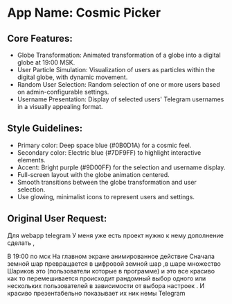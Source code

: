 # **App Name**: Cosmic Picker

## Core Features:

- Globe Transformation: Animated transformation of a globe into a digital globe at 19:00 MSK.
- User Particle Simulation: Visualization of users as particles within the digital globe, with dynamic movement.
- Random User Selection: Random selection of one or more users based on admin-configurable settings.
- Username Presentation: Display of selected users' Telegram usernames in a visually appealing format.

## Style Guidelines:

- Primary color: Deep space blue (#0B0D1A) for a cosmic feel.
- Secondary color: Electric blue (#7DF9FF) to highlight interactive elements.
- Accent: Bright purple (#9D00FF) for the selection and username display.
- Full-screen layout with the globe animation centered.
- Smooth transitions between the globe transformation and user selection.
- Use glowing, minimalist icons to represent users and settings.

## Original User Request:
Для webapp telegram 
У меня уже есть проект  нужно к нему дополнение сделать , 

В 19:00 по мск 
На главном экране анимированное действие 
Сначала земной шар превращается в цифровой земной шар ,в шаре множество Шариков это (пользователи которые в программе) и это все красиво как то перемешивается происходит рандомный выбор одного или нескольких пользователей в зависимости от выбора настроек . И красиво презентабельно показывает их ник немы Telegram
  
